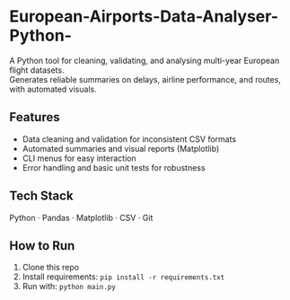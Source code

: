 # European-Airports-Data-Analyser-Python-

A Python tool for cleaning, validating, and analysing multi-year European flight datasets.  
Generates reliable summaries on delays, airline performance, and routes, with automated visuals.

## Features
- Data cleaning and validation for inconsistent CSV formats  
- Automated summaries and visual reports (Matplotlib)  
- CLI menus for easy interaction  
- Error handling and basic unit tests for robustness  

## Tech Stack
Python · Pandas · Matplotlib · CSV · Git  

## How to Run
1. Clone this repo  
2. Install requirements: `pip install -r requirements.txt`  
3. Run with: `python main.py`  

